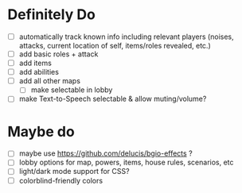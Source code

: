 # Definitely Do
- [ ] automatically track known info including relevant players (noises, attacks, current location of self, items/roles revealed, etc.)
- [ ] add basic roles + attack
- [ ] add items
- [ ] add abilities
- [ ] add all other maps
  - [ ] make selectable in lobby
- [ ] make Text-to-Speech selectable & allow muting/volume?

# Maybe do
- [ ] maybe use https://github.com/delucis/bgio-effects ?
- [ ] lobby options for map, powers, items, house rules, scenarios, etc
- [ ] light/dark mode support for CSS?
- [ ] colorblind-friendly colors
